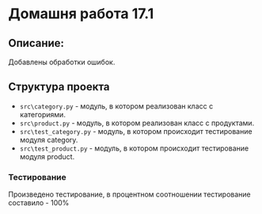 # Домашня работа 17.1


## Описание:
Добавлены обработки ошибок.


## Структура проекта
* `src\category.py` - модуль, в котором реализован класс с категориями.
* `src\product.py` - модуль, в котором реализован класс с продуктами.
* `src\test_category.py` - модуль, в котором происходит тестирование модуля category.
* `src\test_product.py` - модуль, в котором происходит тестирование модуля product.


### Тестирование
Произведено тестирование, в процентном соотношении тестирование составило - 100%
